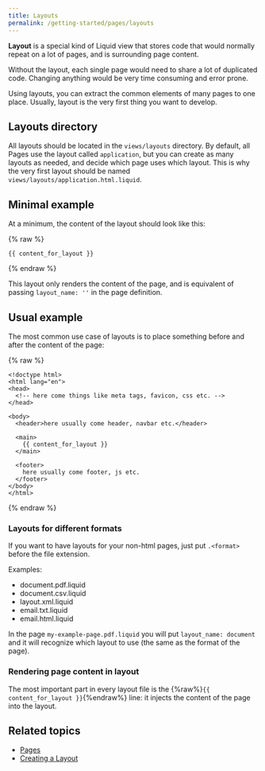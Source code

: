 ```yaml
---
title: Layouts
permalink: /getting-started/pages/layouts
---
```


**Layout** is a special kind of Liquid view that stores code that would normally repeat on a lot of pages, and is surrounding page content.

Without the layout, each single page would need to share a lot of duplicated code. Changing anything would be very time consuming and error prone. 

Using layouts, you can extract the common elements of many pages to one place. Usually, layout is the very first thing you want to develop.

## Layouts directory

All layouts should be located in the `views/layouts` directory. By default, all Pages use the layout called `application`, but you can create as many layouts as needed, and decide which page uses which layout. This is why the very first layout should be named `views/layouts/application.html.liquid`.

## Minimal example

At a minimum, the content of the layout should look like this:

{% raw %}

```liquid
{{ content_for_layout }}
```

{% endraw %}

This layout only renders the content of the page, and is equivalent of passing `layout_name: ''` in the page definition.

## Usual example

The most common use case of layouts is to place something before and after the content of the page:

{% raw %}

```liquid
<!doctype html>
<html lang="en">
<head>
  <!-- here come things like meta tags, favicon, css etc. -->
</head>

<body>
  <header>here usually come header, navbar etc.</header>

  <main>
    {{ content_for_layout }}
  </main>

  <footer>
    here usually come footer, js etc.
  </footer>
</body>
</html>
```

{% endraw %}

### Layouts for different formats

If you want to have layouts for your non-html pages, just put `.<format>` before the file extension.

Examples:

* document.pdf.liquid
* document.csv.liquid
* layout.xml.liquid
* email.txt.liquid
* email.html.liquid

In the page `my-example-page.pdf.liquid` you will put `layout_name: document` and it will recognize which layout to use (the same as the format of the page).

### Rendering page content in layout

The most important part in every layout file is the {%raw%}`{{ content_for_layout }}`{%endraw%} line: it injects the content of the page into the layout.  

## Related topics 
* [Pages]()
* [Creating a Layout]()
